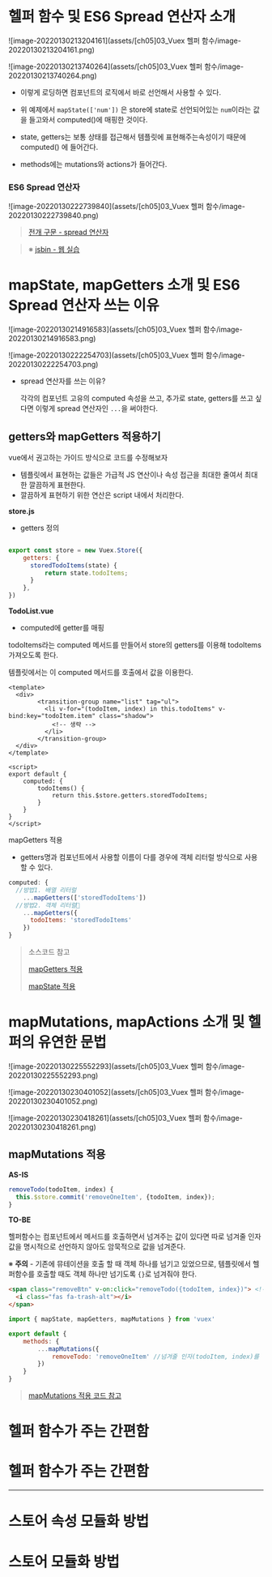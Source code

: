 # 헬퍼 함수 및 ES6 Spread 연산자 소개

![image-20220130213204161](assets/[ch05]03_Vuex 헬퍼 함수/image-20220130213204161.png)

![image-20220130213740264](assets/[ch05]03_Vuex 헬퍼 함수/image-20220130213740264.png)

* 이렇게 로딩하면 컴포넌트의 로직에서 바로 선언해서 사용할 수 있다. 

* 위 예제에서 `mapState(['num'])` 은 store에 state로 선언되어있는 `num`이라는 값을 들고와서 computed()에 매핑한 것이다.
* state, getters는 보통 상태를 접근해서 템플릿에 표현해주는속성이기 때문에 computed() 에 들어간다.
* methods에는 mutations와 actions가 들어간다.



### ES6 Spread 연산자

![image-20220130222739840](assets/[ch05]03_Vuex 헬퍼 함수/image-20220130222739840.png)

> [전개 구문 - spread 연산자](https://developer.mozilla.org/ko/docs/Web/JavaScript/Reference/Operators/Spread_syntax)

> ※ [jsbin - 웹 실습](https://jsbin.com/?js,console,output)



# mapState, mapGetters 소개 및 ES6 Spread 연산자 쓰는 이유

![image-20220130214916583](assets/[ch05]03_Vuex 헬퍼 함수/image-20220130214916583.png)

![image-20220130222254703](assets/[ch05]03_Vuex 헬퍼 함수/image-20220130222254703.png)



* spread 연산자를 쓰는 이유?

  각각의 컴포넌트 고유의 computed 속성을 쓰고, 추가로 state, getters를 쓰고 싶다면 이렇게 spread 연산자인 `...`을 써야한다.



## getters와 mapGetters 적용하기

vue에서 권고하는 가이드 방식으로 코드를 수정해보자

* 템플릿에서 표현하는 값들은 가급적 JS 연산이나 속성 접근을 최대한 줄여서 최대한 깔끔하게 표현한다.
* 깔끔하게 표현하기 위한 연산은 script 내에서 처리한다.



**store.js**

* getters 정의

```js

export const store = new Vuex.Store({
    getters: {
      storedTodoItems(state) {
          return state.todoItems;
      }  
    },
})
```



**TodoList.vue**

* computed에 getter를 매핑

todoItems라는 computed 메서드를 만들어서 store의 getters를 이용해 todoItems 가져오도록 한다.

템플릿에서는 이 computed 메서드를 호출에서 값을 이용한다.

```vue
<template>
  <div>
        <transition-group name="list" tag="ul">
          <li v-for="(todoItem, index) in this.todoItems" v-bind:key="todoItem.item" class="shadow">
            <!-- 생략 -->
          </li>
        </transition-group>
  </div>
</template>

<script>
export default {
    computed: {
        todoItems() {
            return this.$store.getters.storedTodoItems;
        }
    }
}
</script>
```



mapGetters 적용

* getters명과 컴포넌트에서 사용할 이름이 다를 경우에 객체 리터럴 방식으로 사용할 수 있다.

```js
computed: {
  //방법1. 배열 리터럴
  	...mapGetters(['storedTodoItems'])
  //방법2. 객체 리터럴
    ...mapGetters({
      todoItems: 'storedTodoItems'
    })
}
```



> 소스코드 참고
>
> [mapGetters 적용](https://github.com/blossun/study-vue/commit/f2dbd33dad39bc4226c49cae18ecfd39853d81a6)
>
> [mapState 적용](https://github.com/blossun/study-vue/commit/18700c170ebaa4960015bf0c4863ee7082ff937a)



# mapMutations, mapActions 소개 및 헬퍼의 유연한 문법

![image-20220130225552293](assets/[ch05]03_Vuex 헬퍼 함수/image-20220130225552293.png)

![image-20220130230401052](assets/[ch05]03_Vuex 헬퍼 함수/image-20220130230401052.png)

![image-20220130230418261](assets/[ch05]03_Vuex 헬퍼 함수/image-20220130230418261.png)



## mapMutations 적용

**AS-IS**

```js
removeTodo(todoItem, index) {
  this.$store.commit('removeOneItem', {todoItem, index});
}
```



**TO-BE**

헬퍼함수는 컴포넌트에서 메서드를 호출하면서 넘겨주는 값이 있다면 따로 넘겨줄 인자값을 명시적으로 선언하지 않아도 암묵적으로 값을 넘겨준다.

※ **주의** - 기존에 뮤테이션을 호출 할 때 객체 하나를 넘기고 있었으므로, 템플릿에서 헬퍼함수를 호출할 때도 객체 하나만 넘기도록 `{}`로 넘겨줘야 한다.

```html
<span class="removeBtn" v-on:click="removeTodo({todoItem, index})"> <!--객체 형태로 인자하나를 넘긴다. -->
  <i class="fas fa-trash-alt"></i>
</span>
```

```js
import { mapState, mapGetters, mapMutations } from 'vuex'

export default {
    methods: {
        ...mapMutations({
            removeTodo: 'removeOneItem' //넘겨줄 인자(todoItem, index)를 명시하지 않아도 암묵적으로 넘어감
        })
    }
}
```



> [mapMutations 적용 코드 참고](https://github.com/blossun/study-vue/commit/dd8c5c1a4f751a4953ecfe0adc5180795108cf82)



# 헬퍼 함수가 주는 간편함







# 헬퍼 함수가 주는 간편함







---

# 스토어 속성 모듈화 방법







# 스토어 모듈화 방법







